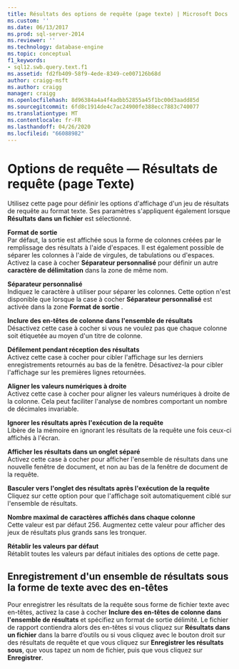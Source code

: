 ```yaml
---
title: Résultats des options de requête (page texte) | Microsoft Docs
ms.custom: ''
ms.date: 06/13/2017
ms.prod: sql-server-2014
ms.reviewer: ''
ms.technology: database-engine
ms.topic: conceptual
f1_keywords:
- sql12.swb.query.text.f1
ms.assetid: fd2fb409-58f9-4ede-8349-ce007126b68d
author: craigg-msft
ms.author: craigg
manager: craigg
ms.openlocfilehash: 8d96384a4a4f4adbb52855a45f1bc00d3aadd85d
ms.sourcegitcommit: 6fd8c1914de4c7ac24900fe388ecc7883c740077
ms.translationtype: MT
ms.contentlocale: fr-FR
ms.lasthandoff: 04/26/2020
ms.locfileid: "66088982"
---
```

# <a name="query-options-results-text-page"></a>Options de requête — Résultats de requête (page Texte)
  Utilisez cette page pour définir les options d'affichage d'un jeu de résultats de requête au format texte. Ses paramètres s'appliquent également lorsque **Résultats dans un fichier** est sélectionné.  
  
 **Format de sortie**  
 Par défaut, la sortie est affichée sous la forme de colonnes créées par le remplissage des résultats à l'aide d'espaces. Il est également possible de séparer les colonnes à l'aide de virgules, de tabulations ou d'espaces. Activez la case à cocher **Séparateur personnalisé** pour définir un autre **caractère de délimitation** dans la zone de même nom.  
  
 **Séparateur personnalisé**  
 Indiquez le caractère à utiliser pour séparer les colonnes. Cette option n'est disponible que lorsque la case à cocher **Séparateur personnalisé** est activée dans la zone **Format de sortie** .  
  
 **Inclure des en-têtes de colonne dans l'ensemble de résultats**  
 Désactivez cette case à cocher si vous ne voulez pas que chaque colonne soit étiquetée au moyen d'un titre de colonne.  
  
 **Défilement pendant réception des résultats**  
 Activez cette case à cocher pour cibler l'affichage sur les derniers enregistrements retournés au bas de la fenêtre. Désactivez-la pour cibler l'affichage sur les premières lignes retournées.  
  
 **Aligner les valeurs numériques à droite**  
 Activez cette case à cocher pour aligner les valeurs numériques à droite de la colonne. Cela peut faciliter l'analyse de nombres comportant un nombre de décimales invariable.  
  
 **Ignorer les résultats après l'exécution de la requête**  
 Libère de la mémoire en ignorant les résultats de la requête une fois ceux-ci affichés à l'écran.  
  
 **Afficher les résultats dans un onglet séparé**  
 Activez cette case à cocher pour afficher l'ensemble de résultats dans une nouvelle fenêtre de document, et non au bas de la fenêtre de document de la requête.  
  
 **Basculer vers l'onglet des résultats après l'exécution de la requête**  
 Cliquez sur cette option pour que l'affichage soit automatiquement ciblé sur l'ensemble de résultats.  
  
 **Nombre maximal de caractères affichés dans chaque colonne**  
 Cette valeur est par défaut 256. Augmentez cette valeur pour afficher des jeux de résultats plus grands sans les tronquer.  
  
 **Rétablir les valeurs par défaut**  
 Rétablit toutes les valeurs par défaut initiales des options de cette page.  
  
## <a name="saving-a-text-result-set-with-headers"></a>Enregistrement d'un ensemble de résultats sous la forme de texte avec des en-têtes  
 Pour enregistrer les résultats de la requête sous forme de fichier texte avec en-têtes, activez la case à cocher **Inclure des en-têtes de colonne dans l'ensemble de résultats** et spécifiez un format de sortie délimité. Le fichier de rapport contiendra alors des en-têtes si vous cliquez sur **Résultats dans un fichier** dans la barre d’outils ou si vous cliquez avec le bouton droit sur des résultats de requête et que vous cliquez sur **Enregistrer les résultats sous**, que vous tapez un nom de fichier, puis que vous cliquez sur **Enregistrer**.  
  
  
